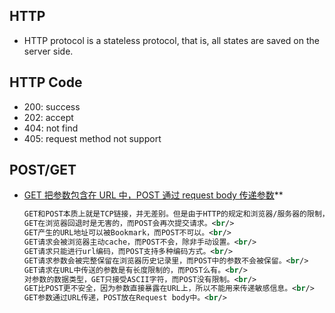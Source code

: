 ## HTTP

- HTTP protocol is a stateless protocol, that is, all states are saved on the server side.

## HTTP Code

- 200: success
- 202: accept
- 404: not find
- 405: request method not support

## POST/GET

- [GET 把参数包含在 URL 中，POST 通过 request body 传递参数](https://www.cnblogs.com/logsharing/p/8448446.html)\*\*

  ```xml
  GET和POST本质上就是TCP链接，并无差别。但是由于HTTP的规定和浏览器/服务器的限制，导致他们在应用过程中体现出一些不同。<br/>
  GET在浏览器回退时是无害的，而POST会再次提交请求。<br/>
  GET产生的URL地址可以被Bookmark，而POST不可以。<br/>
  GET请求会被浏览器主动cache，而POST不会，除非手动设置。<br/>
  GET请求只能进行url编码，而POST支持多种编码方式。<br/>
  GET请求参数会被完整保留在浏览器历史记录里，而POST中的参数不会被保留。<br/>
  GET请求在URL中传送的参数是有长度限制的，而POST么有。<br/>
  对参数的数据类型，GET只接受ASCII字符，而POST没有限制。<br/>
  GET比POST更不安全，因为参数直接暴露在URL上，所以不能用来传递敏感信息。<br/>
  GET参数通过URL传递，POST放在Request body中。<br/>
  ```
